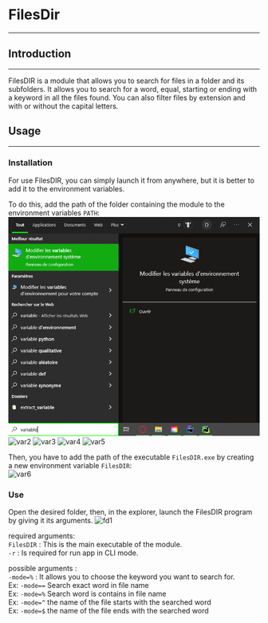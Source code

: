 # FilesDir
***

## Introduction
***

FilesDIR is a module that allows you to search for files in a folder and its subfolders.
It allows you to search for a word, equal, starting or ending with a keyword in all the files found.
You can also filter files by extension and with or without the capital letters.

## Usage
***

### Installation 
For use FilesDIR, you can simply launch it from anywhere, but it is better to add it to the environment variables.   

To do this, add the path of the folder containing the module to the environment variables `PATH`:   
![var1](https://github.com/LaM0uette/FilesDIR/blob/V0.2/docs/img/var1.PNG)
![var2](https://github.com/LaM0uette/FilesDIR/tree/V0.2/docs/img/var2.PNG)
![var3](https://github.com/LaM0uette/FilesDIR/tree/V0.2/docs/img/var3.PNG)
![var4](https://github.com/LaM0uette/FilesDIR/tree/V0.2/docs/img/var4.PNG)
![var5](https://github.com/LaM0uette/FilesDIR/tree/V0.2/docs/img/var5.PNG)

Then, you have to add the path of the executable `FilesDIR.exe` by creating a new environment variable `FilesDIR`:   
![var6](https://github.com/LaM0uette/FilesDIR/tree/V0.2/docs/img/var6.PNG)

### Use

Open the desired folder, then, in the explorer, launch the FilesDIR program by giving it its arguments.
![fd1](https://github.com/LaM0uette/FilesDIR/tree/V0.2/docs/img/fd1.PNG)

required arguments:   
`FilesDIR` : This is the main executable of the module.   
`-r` : Is required for run app in CLI mode.    

possible arguments :   
`-mode=%` : It allows you to choose the keyword you want to search for.   
Ex: `-mode==` Search exact word in file name   
Ex: `-mode=%` Search word is contains in file name   
Ex: `-mode=^` the name of the file starts with the searched word   
Ex: `-mode=$` the name of the file ends with the searched word   

